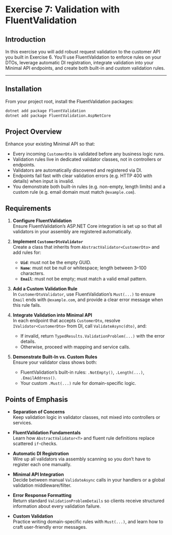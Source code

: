 # Exercise 7: Validation with FluentValidation

## Introduction

In this exercise you will add robust request validation to the customer API you built in Exercise 6. You’ll use FluentValidation to enforce rules on your DTOs, leverage automatic DI registration, integrate validation into your Minimal API endpoints, and create both built-in and custom validation rules.

---

## Installation

From your project root, install the FluentValidation packages:

```bash
dotnet add package FluentValidation
dotnet add package FluentValidation.AspNetCore
```

## Project Overview

Enhance your existing Minimal API so that:

- Every incoming `CustomerDto` is validated before any business logic runs.  
- Validation rules live in dedicated validator classes, not in controllers or endpoints.  
- Validators are automatically discovered and registered via DI.  
- Endpoints fail fast with clear validation errors (e.g. HTTP 400 with details) when input is invalid.  
- You demonstrate both built-in rules (e.g. non-empty, length limits) and a custom rule (e.g. email domain must match `@example.com`).

## Requirements

1. **Configure FluentValidation**  
   Ensure FluentValidation’s ASP.NET Core integration is set up so that all validators in your assembly are registered automatically.

2. **Implement `CustomerDtoValidator`**  
   Create a class that inherits from `AbstractValidator<CustomerDto>` and add rules for:  
   - **`Uid`**: must not be the empty GUID.  
   - **`Name`**: must not be null or whitespace; length between 3–100 characters.  
   - **`Email`**: must not be empty; must match a valid email pattern.

3. **Add a Custom Validation Rule**  
   In `CustomerDtoValidator`, use FluentValidation’s `Must(...)` to ensure `Email` ends with `@example.com`, and provide a clear error message when this rule fails.

4. **Integrate Validation into Minimal API**  
   In each endpoint that accepts `CustomerDto`, resolve `IValidator<CustomerDto>` from DI, call `ValidateAsync(dto)`, and:  
   - If invalid, return `TypedResults.ValidationProblem(...)` with the error details.  
   - Otherwise, proceed with mapping and service calls.

5. **Demonstrate Built-In vs. Custom Rules**  
   Ensure your validator class shows both:  
   - FluentValidation’s built-in rules: `.NotEmpty()`, `.Length(...)`, `.EmailAddress()`.  
   - Your custom `.Must(...)` rule for domain-specific logic.

## Points of Emphasis

- **Separation of Concerns**  
  Keep validation logic in validator classes, not mixed into controllers or services.

- **FluentValidation Fundamentals**  
  Learn how `AbstractValidator<T>` and fluent rule definitions replace scattered `if`-checks.

- **Automatic DI Registration**  
  Wire up all validators via assembly scanning so you don’t have to register each one manually.

- **Minimal API Integration**  
  Decide between manual `ValidateAsync` calls in your handlers or a global validation middleware/filter.

- **Error Response Formatting**  
  Return standard `ValidationProblemDetails` so clients receive structured information about every validation failure.

- **Custom Validation**  
  Practice writing domain-specific rules with `Must(...)`, and learn how to craft user-friendly error messages.

